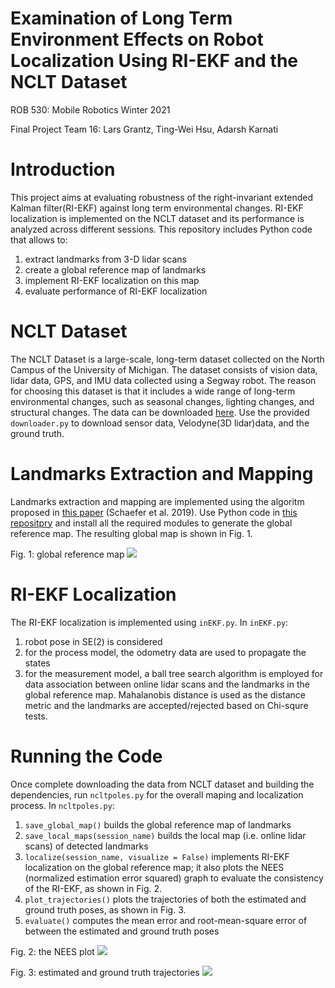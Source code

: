 # Examination of Long Term Environment Effects on Robot Localization Using RI-EKF and the NCLT Dataset
ROB 530: Mobile Robotics Winter 2021

Final Project Team 16: Lars Grantz, Ting-Wei Hsu, Adarsh Karnati

# Introduction
This project aims at evaluating robustness of the right-invariant extended Kalman filter(RI-EKF) against long term environmental changes. RI-EKF localization is implemented on the NCLT dataset and its performance is analyzed across different sessions. This repository includes Python code that allows to:
1. extract landmarks from 3-D lidar scans
2. create a global reference map of landmarks
3. implement RI-EKF localization on this map
4. evaluate performance of RI-EKF localization

# NCLT Dataset
The NCLT Dataset is a large-scale, long-term dataset collected on the North Campus of the University of Michigan. The dataset consists of vision data, lidar data, GPS, and IMU data collected using a Segway robot. The reason for choosing this dataset is that it includes a wide range of long-term environmental changes, such as seasonal changes, lighting changes, and structural changes. The data can be downloaded [here](http://robots.engin.umich.edu/nclt/index.html). Use the provided ```downloader.py``` to download sensor data, Velodyne(3D lidar)data, and the ground truth.

# Landmarks Extraction and Mapping
Landmarks extraction and mapping are implemented using the algoritm proposed in [this paper](http://ais.informatik.uni-freiburg.de/publications/papers/schaefer19ecmr.pdf) (Schaefer et al. 2019). Use Python code in [this repositpry](https://github.com/acschaefer/polex) and install all the required modules to generate the global reference map. The resulting global map is shown in Fig. 1.

Fig. 1: global reference map
<img src="https://user-images.githubusercontent.com/78635240/114787787-555b7880-9d4e-11eb-98a7-662765b00502.png">

# RI-EKF Localization
The RI-EKF localization is implemented using ```inEKF.py```. In ```inEKF.py```:
1. robot pose in SE(2) is considered
2. for the process model, the odometry data are used to propagate the states
3. for the measurement model, a ball tree search algorithm is employed for data association between online lidar scans and the landmarks in the global reference map. Mahalanobis distance is used as the distance metric and the landmarks are accepted/rejected based on Chi-squre tests.

# Running the Code
Once complete downloading the data from NCLT dataset and building the dependencies, run ```ncltpoles.py``` for the overall maping and localization process. In ```ncltpoles.py```:
1. ```save_global_map()``` builds the global reference map of landmarks
2. ```save_local_maps(session_name)``` builds the local map (i.e. online lidar scans) of detected landmarks
3. ```localize(session_name, visualize = False)``` implements RI-EKF localization on the global reference map; it also plots the NEES (normalized estimation error squared) graph to evaluate the consistency of the RI-EKF, as shown in Fig. 2.
4. ```plot_trajectories()``` plots the trajectories of both the estimated and ground truth poses, as shown in Fig. 3.
5. ```evaluate()``` computes the mean error and root-mean-square error of between the estimated and ground truth poses

Fig. 2: the NEES plot 
<img src="https://user-images.githubusercontent.com/78635240/114788979-673e1b00-9d50-11eb-8f55-856c35e4fe3f.png">


Fig. 3: estimated and ground truth trajectories 
<img src="https://user-images.githubusercontent.com/78635240/114788207-0a8e3080-9d4f-11eb-96dc-bb7587c1f5e4.png">
